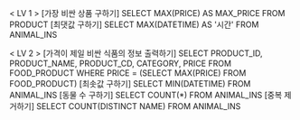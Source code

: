 < LV 1 >
[가장 비싼 상품 구하기]
SELECT MAX(PRICE) AS MAX_PRICE FROM PRODUCT
[최댓값 구하기]
SELECT MAX(DATETIME) AS '시간' FROM ANIMAL_INS

< LV 2 >
[가격이 제일 비싼 식품의 정보 출력하기]
SELECT PRODUCT_ID, PRODUCT_NAME, PRODUCT_CD, CATEGORY, PRICE FROM FOOD_PRODUCT WHERE PRICE = (SELECT MAX(PRICE) FROM FOOD_PRODUCT)
[최솟값 구하기]
SELECT MIN(DATETIME) FROM ANIMAL_INS
[동물 수 구하기]
SELECT COUNT(*) FROM ANIMAL_INS
[중복 제거하기]
SELECT COUNT(DISTINCT NAME) FROM ANIMAL_INS 